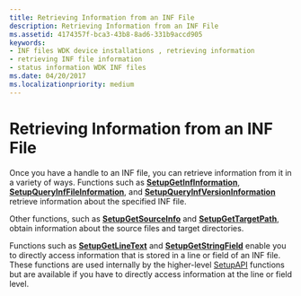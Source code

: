 ```yaml
---
title: Retrieving Information from an INF File
description: Retrieving Information from an INF File
ms.assetid: 4174357f-bca3-43b8-8ad6-331b9accd905
keywords:
- INF files WDK device installations , retrieving information
- retrieving INF file information
- status information WDK INF files
ms.date: 04/20/2017
ms.localizationpriority: medium
---
```


# Retrieving Information from an INF File





Once you have a handle to an INF file, you can retrieve information from it in a variety of ways. Functions such as [**SetupGetInfInformation**](/windows/desktop/api/setupapi/nf-setupapi-setupgetinfinformationa), [**SetupQueryInfFileInformation**](/windows/desktop/api/setupapi/nf-setupapi-setupqueryinffileinformationa), and [**SetupQueryInfVersionInformation**](/windows/desktop/api/setupapi/nf-setupapi-setupqueryinfversioninformationa) retrieve information about the specified INF file.

Other functions, such as [**SetupGetSourceInfo**](/windows/desktop/api/setupapi/nf-setupapi-setupgetsourceinfoa) and [**SetupGetTargetPath**](/windows/desktop/api/setupapi/nf-setupapi-setupgettargetpatha), obtain information about the source files and target directories.

Functions such as [**SetupGetLineText**](/windows/desktop/api/setupapi/nf-setupapi-setupgetlinetexta) and [**SetupGetStringField**](/windows/desktop/api/setupapi/nf-setupapi-setupgetstringfielda) enable you to directly access information that is stored in a line or field of an INF file. These functions are used internally by the higher-level [SetupAPI](setupapi.md) functions but are available if you have to directly access information at the line or field level.

 

